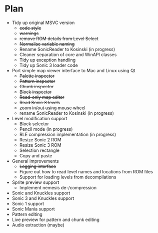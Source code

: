 # Plan

- Tidy up original MSVC version
  + ~~code style~~
  + ~~warnings~~
  + ~~remove ROM details from Level Select~~
  + ~~Normalise variable naming~~
  + Rename SonicReader to Kosinski (in progress)
  + Cleaner separation of core and WinAPI classes
  + Tidy up exception handling
  + Tidy up Sonic 3 loader code
- Port simple map viewer interface to Mac and Linux using Qt
  + ~~Palette inspector~~
  + ~~Pattern inspector~~
  + ~~Chunk inspector~~
  + ~~Block inspector~~
  + ~~Read-only map editor~~
  + ~~Read Sonic 3 levels~~
  + ~~zoom in/out using mouse wheel~~
  + rename SonicReader to Kosinski (in progress)
- Level modification support
  + ~~Block selector~~
  + Pencil mode (in progress)
  + RLE compression implementation (in progress)
  + Resize Sonic 2 ROM
  + Resize Sonic 3 ROM
  + Selection rectangle
  + Copy and paste
- General improvements
  + ~~Logging interface~~
  + Figure out how to read level names and locations from ROM files
  + Support for loading levels from decompilations
- Sprite preview support
  + Implement nemesis de-/compression
- Sonic and Knuckles support
- Sonic 3 and Knuckles support
- Sonic 1 support
- Sonic Mania support
- Pattern editing
- Live preview for pattern and chunk editing
- Audio extraction (maybe)
